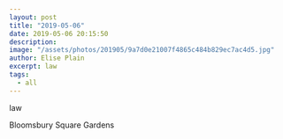 ```yaml
---
layout: post
title: "2019-05-06"
date: 2019-05-06 20:15:50
description: 
image: "/assets/photos/201905/9a7d0e21007f4865c484b829ec7ac4d5.jpg"
author: Elise Plain
excerpt: law
tags: 
  - all
---
```


law
<p></p>
Bloomsbury Square Gardens